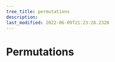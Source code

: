 ```yaml
---
tree_title: permutations
description: 
last_modified: 2022-06-09T21:23:28.2328
---
```


# Permutations
